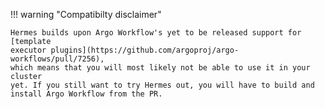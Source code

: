 !!! warning "Compatibilty disclaimer"

    Hermes builds upon Argo Workflow's yet to be released support for [template
    executor plugins](https://github.com/argoproj/argo-workflows/pull/7256),
    which means that you will most likely not be able to use it in your cluster
    yet. If you still want to try Hermes out, you will have to build and
    install Argo Workflow from the PR.
